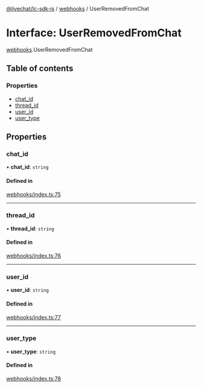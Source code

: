 [@livechat/lc-sdk-js](../README.md) / [webhooks](../modules/webhooks.md) / UserRemovedFromChat

# Interface: UserRemovedFromChat

[webhooks](../modules/webhooks.md).UserRemovedFromChat

## Table of contents

### Properties

- [chat\_id](webhooks.UserRemovedFromChat.md#chat_id)
- [thread\_id](webhooks.UserRemovedFromChat.md#thread_id)
- [user\_id](webhooks.UserRemovedFromChat.md#user_id)
- [user\_type](webhooks.UserRemovedFromChat.md#user_type)

## Properties

### chat\_id

• **chat\_id**: `string`

#### Defined in

[webhooks/index.ts:75](https://github.com/livechat/lc-sdk-js/blob/c7b3817/src/webhooks/index.ts#L75)

___

### thread\_id

• **thread\_id**: `string`

#### Defined in

[webhooks/index.ts:76](https://github.com/livechat/lc-sdk-js/blob/c7b3817/src/webhooks/index.ts#L76)

___

### user\_id

• **user\_id**: `string`

#### Defined in

[webhooks/index.ts:77](https://github.com/livechat/lc-sdk-js/blob/c7b3817/src/webhooks/index.ts#L77)

___

### user\_type

• **user\_type**: `string`

#### Defined in

[webhooks/index.ts:78](https://github.com/livechat/lc-sdk-js/blob/c7b3817/src/webhooks/index.ts#L78)
